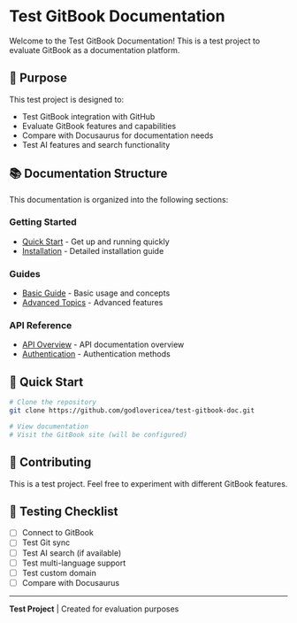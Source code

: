 # Test GitBook Documentation

Welcome to the Test GitBook Documentation! This is a test project to evaluate GitBook as a documentation platform.

## 🎯 Purpose

This test project is designed to:

- Test GitBook integration with GitHub
- Evaluate GitBook features and capabilities
- Compare with Docusaurus for documentation needs
- Test AI features and search functionality

## 📚 Documentation Structure

This documentation is organized into the following sections:

### Getting Started
- [Quick Start](getting-started/quick-start.md) - Get up and running quickly
- [Installation](getting-started/installation.md) - Detailed installation guide

### Guides
- [Basic Guide](guides/basic-guide.md) - Basic usage and concepts
- [Advanced Topics](guides/advanced-topics.md) - Advanced features

### API Reference
- [API Overview](api/overview.md) - API documentation overview
- [Authentication](api/authentication.md) - Authentication methods

## 🚀 Quick Start

```bash
# Clone the repository
git clone https://github.com/godlovericea/test-gitbook-doc.git

# View documentation
# Visit the GitBook site (will be configured)
```

## 🤝 Contributing

This is a test project. Feel free to experiment with different GitBook features.

## 📝 Testing Checklist

- [ ] Connect to GitBook
- [ ] Test Git sync
- [ ] Test AI search (if available)
- [ ] Test multi-language support
- [ ] Test custom domain
- [ ] Compare with Docusaurus

---

**Test Project** | Created for evaluation purposes